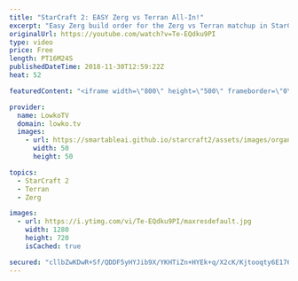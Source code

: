 ```yaml
---
title: "StarCraft 2: EASY Zerg vs Terran All-In!"
excerpt: "Easy Zerg build order for the Zerg vs Terran matchup in StarCraft 2. Subscribe for more videos: http://lowko.tv/youtube Serral's Zerg vs Terran Roach push: https://goo.gl/8A8pSd  This is a much easier build order to execute in Zerg vs Terran. While it is easier and hits much earlier, it is also much"
originalUrl: https://youtube.com/watch?v=Te-EQdku9PI
type: video
price: Free
length: PT16M24S
publishedDateTime: 2018-11-30T12:59:22Z
heat: 52

featuredContent: "<iframe width=\"800\" height=\"500\" frameborder=\"0\" src=\"https://www.youtube.com/embed/Te-EQdku9PI\" allow=\"accelerometer; autoplay; encrypted-media; gyroscope; picture-in-picture\" allowfullscreen></iframe>"

provider:
  name: LowkoTV
  domain: lowko.tv
  images:
    - url: https://smartableai.github.io/starcraft2/assets/images/organizations/lowko.tv-50x50.jpg
      width: 50
      height: 50

topics:
  - StarCraft 2
  - Terran
  - Zerg

images:
  - url: https://i.ytimg.com/vi/Te-EQdku9PI/maxresdefault.jpg
    width: 1280
    height: 720
    isCached: true

secured: "cllbZwKDwR+Sf/QDDF5yHYJib9X/YKHTiZn+HYEk+q/X2cK/Kjtooqty6E176InOSXZziTGyhX6YTZ6VILoVBqFA/RonP1bT18Yu+nzEObxSMFMchEZSDp7+uQMJuBsvksi6+Rr8zXCvF47CysxCS0Oo3vl1sPMV6CW6By8AUNTscXYUHm2Z7BZP543Lw585Si8eOW7nIIV8n7jp/FoqP8cinAcn1DkPCpRUI/XPkWvlJByY+ak0Syd7bCvS6GrZ1zLoALJhzUqpbDBP28FQz1efco+LlRgilbGVRRowMMhQj7B5vc3ACb+YrD4olgEaO4FqbdAYFRbqlWxXifdZ5z9ZT0HXEVqLcVzs1WP5cnhANEun5yVUrMiftVVHfVLaWCVE4mc+In5VV/49Hc69w9sZR6LZWqmQg3vDueUJ4jo=;LQuloTddf5uem+WmBqJV0Q=="
---
```


